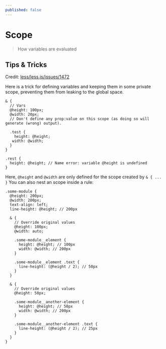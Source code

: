 ```yaml
---
published: false
---
```


# Scope

> How variables are evaluated

## Tips & Tricks

Credit: [less/less.js/issues/1472](https://github.com/less/less.js/issues/1472#issuecomment-22213697)

Here is a trick for defining variables and keeping them in some private scope, preventing them from leaking to the global space.

```less
& {
  // Vars
  @height: 100px;
  @width: 20px;
  // Don't define any prop:value on this scope (as doing so will generate (wrong) output).

  .test {
    height: @height;
   width: @width;
  }
}

.rest {
  height: @height; // Name error: variable @height is undefined
}
```

Here, `@height` and `@width` are only defined for the scope created by `& { ... }` You can also nest an scope inside a rule:

```less
.some-module {
  @height: 200px;
  @width: 200px;
  text-align: left;
  line-height: @height; // 200px

  & {
    // Override original values
    @height: 100px;
    @width: auto;

    .some-module__element {
      height: @height; // 100px
      width: @width; // 200px
    }

    .some-module__element .text {
      line-height: (@height / 2); // 50px
    }
  }

  & {
    // Override original values
    @height: 50px;

    .some-module__another-element {
      height: @height; // 50px
      width: @width; // 200px
    }

    .some-module__another-element .text {
      line-height: (@height / 2); // 25px
    }
  }
}
```